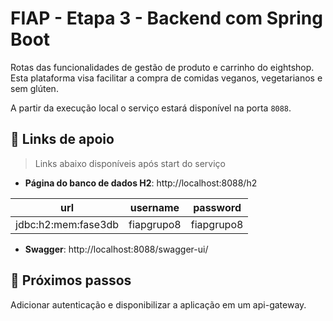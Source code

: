 # FIAP - Etapa 3 - Backend com Spring Boot

Rotas das funcionalidades de gestão de produto e carrinho do eightshop. Esta plataforma visa facilitar a compra de comidas veganos, vegetarianos e sem glúten.

A partir da execução local o serviço estará disponível na porta `8088`.

## :memo: Links de apoio
> Links abaixo disponíveis após start do serviço
* **Página do banco de dados H2**: http://localhost:8088/h2

url |username | password|
--- | --- | --- |
jdbc:h2:mem:fase3db |fiapgrupo8 | fiapgrupo8|

* **Swagger**: http://localhost:8088/swagger-ui/

## :memo: Próximos passos
Adicionar autenticação e disponibilizar a aplicação em um api-gateway.